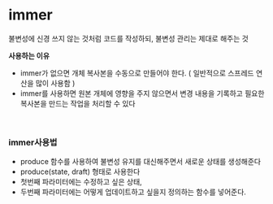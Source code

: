 # immer
불변성에 신경 쓰지 않는 것처럼 코드를 작성하되, 불변성 관리는 제대로 해주는 것<br>
<be>

**사용하는 이유**<br>
- immer가 없으면 개체 복사본을 수동으로 만들어야 한다. ( 일반적으로 스프레드 연산을 많이 사용함 )
- immer를 사용하면 원본 개체에 영향을 주지 않으면서 변경 내용을 기록하고 필요한 복사본을 만드는 작업을 처리할 수 있다
<br>

### immer사용법
- produce 함수를 사용하여 불변성 유지를 대신해주면서 새로운 상태를 생성해준다
- produce(state, draft) 형태로 사용한다
- 첫번째 파라미터에는 수정하고 싶은 상태,
- 두번째 파라미터에는 어떻게 업데이트하고 싶을지 정의하는 함수를 넣어준다.


